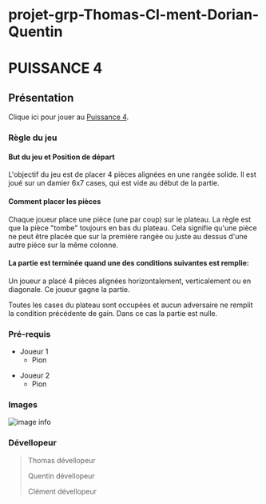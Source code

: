 # projet-grp-Thomas-Cl-ment-Dorian-Quentin
# PUISSANCE 4

## Présentation

Clique ici pour jouer au [Puissance 4](http://127.0.0.1:3000/).

### Règle du jeu

#### But du jeu et Position de départ
L'objectif du jeu est de placer 4 pièces alignées en une rangée solide. Il est joué sur un damier 6x7 cases, qui est vide au début de la partie.

#### Comment placer les pièces
Chaque joueur place une pièce (une par coup) sur le plateau. La règle est que la pièce "tombe" toujours en bas du plateau. Cela signifie qu'une pièce ne peut être placée que sur la première rangée ou juste au dessus d'une autre pièce sur la même colonne.


####  La partie est terminée quand une des conditions suivantes est remplie:
    
Un joueur a placé 4 pièces alignées horizontalement, verticalement ou en diagonale. Ce joueur gagne la partie.

 Toutes les cases du plateau sont occupées et aucun adversaire ne remplit la condition précédente de gain. Dans ce cas la partie est nulle.

### Pré-requis

* Joueur 1
    * Pion
>
* Joueur 2
    * Pion


### Images

![image info](https://i.imgur.com/8mVPfKB.png)

### Dévellopeur

> Thomas dévellopeur
>
> Quentin dévellopeur
>
> Clément dévellopeur